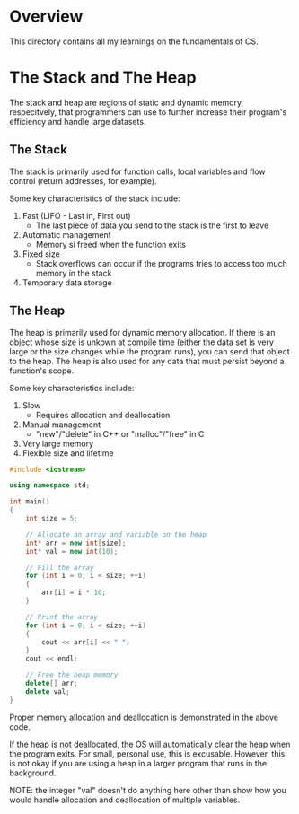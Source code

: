 # Overview

This directory contains all my learnings on the fundamentals of CS. 

# The Stack and The Heap

The stack and heap are regions of static and dynamic memory, respecitvely, that programmers can use to further increase their program's efficiency and handle large datasets.

## The Stack

The stack is primarily used for function calls, local variables and flow control (return addresses, for example). 

Some key characteristics of the stack include:

1. Fast (LIFO - Last in, First out)
    - The last piece of data you send to the stack is the first to leave
2. Automatic management
    - Memory si freed when the function exits
3. Fixed size
    - Stack overflows can occur if the programs tries to access too much memory in the stack
4. Temporary data storage

## The Heap

The heap is primarily used for dynamic memory allocation. If there is an object whose size is unkown at compile time (either the data set is very large or the size changes while the program runs), you can send that object to the heap. The heap is also used for any data that must persist beyond a function's scope.

Some key characteristics include:

1. Slow
    - Requires allocation and deallocation
2. Manual management
    - "new"/"delete" in C++ or "malloc"/"free" in C
3. Very large memory
4. Flexible size and lifetime

```cpp
#include <iostream>

using namespace std;

int main()
{
    int size = 5;

    // Allocate an array and variable on the heap
    int* arr = new int[size];
    int* val = new int(10);

    // Fill the array
    for (int i = 0; i < size; ++i)
    {
        arr[i] = i * 10;
    }

    // Print the array
    for (int i = 0; i < size; ++i)
    {
        cout << arr[i] << " ";
    }
    cout << endl;

    // Free the heap memory
    delete[] arr;
    delete val;
}
```

Proper memory allocation and deallocation is demonstrated in the above code.

If the heap is not deallocated, the OS will automatically clear the heap when the program exits. For small, personal use, this is excusable. However, this is not okay if you are using a heap in a larger program that runs in the background.

NOTE: the integer "val" doesn't do anything here other than show how you would handle allocation and deallocation of multiple variables. 

